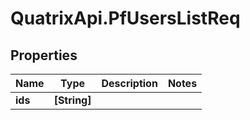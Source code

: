 # QuatrixApi.PfUsersListReq

## Properties
Name | Type | Description | Notes
------------ | ------------- | ------------- | -------------
**ids** | **[String]** |  | 


